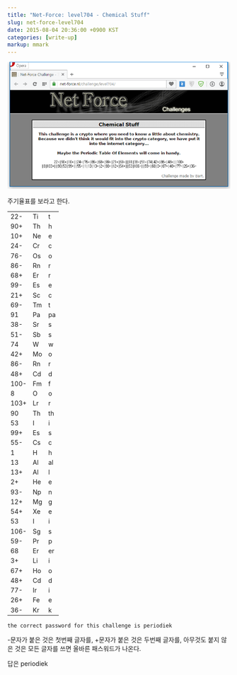 ```yaml
---
title: "Net-Force: level704 - Chemical Stuff"
slug: net-force-level704
date: 2015-08-04 20:36:00 +0900 KST
categories: [write-up]
markup: mmark
---
```


![Net-Force level704](net-force-level704.png)

주기율표를 보라고 한다.

||||
|-|-|-|
|22-|Ti|t|
|90+|Th|h|
|10+|Ne|e|
|24-|Cr|c|
|76-|Os|o|
|86-|Rn|r|
|68+|Er|r|
|99-|Es|e|
|21+|Sc|c|
|69-|Tm|t|
|91|Pa|pa|
|38-|Sr|s|
|51-|Sb|s|
|74|W|w|
|42+|Mo|o|
|86-|Rn|r|
|48+|Cd|d|
|100-|Fm|f|
|8|O|o|
|103+|Lr|r|
|90|Th|th|
|53|I|i|
|99+|Es|s|
|55-|Cs|c|
|1|H|h|
|13|Al|al|
|13+|Al|l|
|2+|He|e|
|93-|Np|n|
|12+|Mg|g|
|54+|Xe|e|
|53|I|i|
|106-|Sg|s|
|59-|Pr|p|
|68|Er|er|
|3+|Li|i|
|67+|Ho|o|
|48+|Cd|d|
|77-|Ir|i|
|26+|Fe|e|
|36-|Kr|k|

```text
the correct password for this challenge is periodiek
```

-문자가 붙은 것은 첫번째 글자를, +문자가 붙은 것은 두번째 글자를, 아무것도 붙지 않은 것은 모든 글자를 쓰면 올바른 패스워드가 나온다.

답은 periodiek
